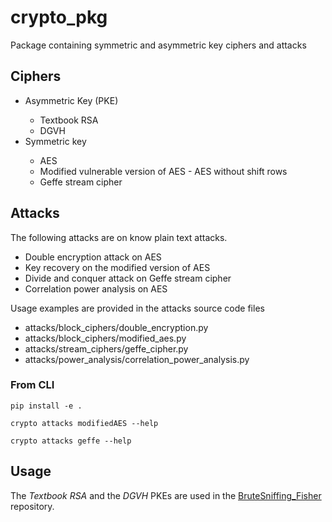 # crypto_pkg

Package containing symmetric and asymmetric key ciphers and attacks

## Ciphers 
<ul>
<li>Asymmetric Key (PKE)</li>
<ul>
<li>Textbook RSA</li>
<li>DGVH</li>
</ul>
<li>Symmetric key</li>
<ul>
<li>AES</li>
<li>Modified vulnerable version of AES - AES without shift rows</li>
<li>Geffe stream cipher</li>
</ul>
</ul>

## Attacks
The following attacks are on know plain text attacks.
<ul>
<li>Double encryption attack on AES</li>
<li>Key recovery on the modified version of AES</li>
<li>Divide and conquer attack on Geffe stream cipher</li>
<li>Correlation power analysis on AES</li>
</ul>

Usage examples are provided in the attacks source code files
<ul>
<li>attacks/block_ciphers/double_encryption.py</li>
<li>attacks/block_ciphers/modified_aes.py</li>
<li>attacks/stream_ciphers/geffe_cipher.py</li>
<li>attacks/power_analysis/correlation_power_analysis.py</li>
</ul>

### From CLI
<code>pip install -e .</code>

<code>crypto attacks modifiedAES --help</code>

<code>crypto attacks geffe --help</code>

## Usage
The <i>Textbook RSA</i> and the <i>DGVH</i> PKEs are used in the [BruteSniffing_Fisher](https://github.com/programmingAthlete/BruteSniffing_Fisher) repository.